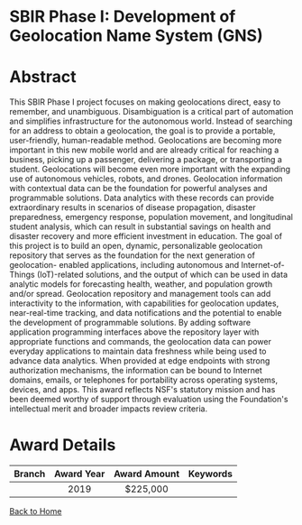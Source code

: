 
SBIR Phase I: Development of Geolocation Name System (GNS)
==========================================================

# Abstract


This SBIR Phase I project focuses on making geolocations direct, easy to remember, and unambiguous. Disambiguation is a critical part of automation and simplifies infrastructure for the autonomous world. Instead of searching for an address to obtain a geolocation, the goal is to provide a portable, user-friendly, human-readable method. Geolocations are becoming more important in this new mobile world and are already critical for reaching a business, picking up a passenger, delivering a package, or transporting a student. Geolocations will become even more important with the expanding use of autonomous vehicles, robots, and drones. Geolocation information with contextual data can be the foundation for powerful analyses and programmable solutions. Data analytics with these records can provide extraordinary results in scenarios of disease propagation, disaster preparedness, emergency response, population movement, and longitudinal student analysis, which can result in substantial savings on health and disaster recovery and more efficient investment in education. The goal of this project is to build an open, dynamic, personalizable geolocation repository that serves as the foundation for the next generation of geolocation- enabled applications, including autonomous and Internet-of-Things (IoT)-related solutions, and the output of which can be used in data analytic models for forecasting health, weather, and population growth and/or spread. Geolocation repository and management tools can add interactivity to the information, with capabilities for geolocation updates, near-real-time tracking, and data notifications and the potential to enable the development of programmable solutions. By adding software application programming interfaces above the repository layer with appropriate functions and commands, the geolocation data can power everyday applications to maintain data freshness while being used to advance data analytics. When provided at edge endpoints with strong authorization mechanisms, the information can be bound to Internet domains, emails, or telephones for portability across operating systems, devices, and apps. This award reflects NSF's statutory mission and has been deemed worthy of support through evaluation using the Foundation's intellectual merit and broader impacts review criteria.  

# Award Details

|Branch|Award Year|Award Amount|Keywords|
| :---: | :---: | :---: | :---: |
||2019|$225,000||
  
  


[Back to Home](https://github.com/chrischow/dod_sbir_awards/Reports/JT/#480)